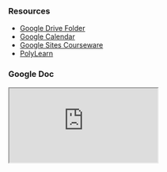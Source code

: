 ### Resources
* [Google Drive Folder](https://drive.google.com/drive/folders/0B3W8lR6dWIJEcnBYTGlUYUZFX2c?usp=sharing)
* [Google Calendar](https://calendar.google.com/calendar/embed?src=ja03mubrsmbd22ok0slv1ab56s%40group.calendar.google.com&ctz=America/Los_Angeles)
* [Google Sites Courseware](https://sites.google.com/site/polysummerrobotics/home)
* [PolyLearn](https://polylearn.calpoly.edu/AY_2017-2018/mod/ouwiki/view.php?id=102466)

### Google Doc
<iframe src="https://docs.google.com/document/d/e/2PACX-1vS9IG0c5NZpyYJzYfw4IJAiKTYQPmAVgLvtnjuD4tKxNiU3mPHQl6MNvnffQ36rRwSNekK-sBdbxLl8/pub?embedded=true"></iframe>
